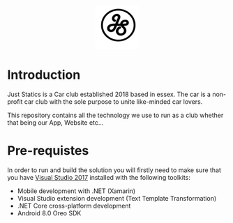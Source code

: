 <p align="center">
  <img width="100" height="100" src="https://github.com/GenesisCoast/Just-Statics/blob/master/logo.jpg"/>
</p>

# Introduction

Just Statics is a Car club established 2018 based in essex. The car is a non-profit car club with the sole purpose to unite like-minded car lovers.

This repository contains all the technology we use to run as a club whether that being our App, Website etc...

# Pre-requistes

In order to run and build the solution you will firstly need to make sure that you have [Visual Studio 2017](https://visualstudio.microsoft.com/downloads/) installed with the following toolkits:
  - Mobile development with .NET (Xamarin)
  - Visual Studio extension development (Text Template Transformation)
  - .NET Core cross-platform development
  - Android 8.0 Oreo SDK
